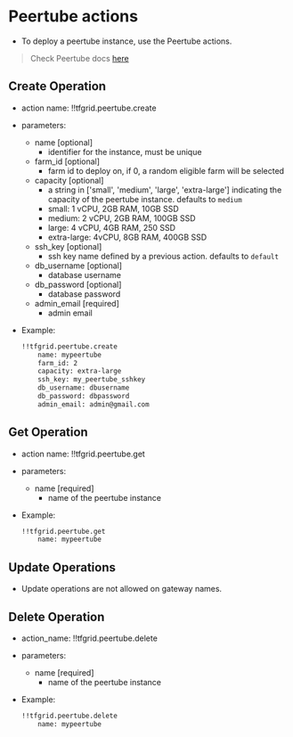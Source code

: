 # Peertube actions

- To deploy a peertube instance, use the Peertube actions.

> Check Peertube docs [here](https://manual.grid.tf/weblets/weblets_peertube.html)

## Create Operation

- action name: !!tfgrid.peertube.create
- parameters:
  - name [optional]
    - identifier for the instance, must be unique
  - farm_id [optional]
    - farm id to deploy on, if 0, a random eligible farm will be selected
  - capacity [optional]
    - a string in ['small', 'medium', 'large', 'extra-large'] indicating the capacity of the peertube instance. defaults to `medium`
    - small: 1 vCPU, 2GB RAM, 10GB SSD
    - medium: 2 vCPU, 2GB RAM, 100GB SSD
    - large: 4 vCPU, 4GB RAM, 250 SSD
    - extra-large: 4vCPU, 8GB RAM, 400GB SSD
  - ssh_key [optional]
    - ssh key name defined by a previous action. defaults to `default`
  - db_username [optional]
    - database username
  - db_password [optional]
    - database password
  - admin_email [required]
    - admin email

- Example:
  
  ```md
  !!tfgrid.peertube.create
      name: mypeertube
      farm_id: 2
      capacity: extra-large
      ssh_key: my_peertube_sshkey
      db_username: dbusername
      db_password: dbpassword
      admin_email: admin@gmail.com
  ```

## Get Operation

- action name: !!tfgrid.peertube.get
- parameters:
  - name [required]
    - name of the peertube instance

- Example:
  
  ```md
  !!tfgrid.peertube.get
      name: mypeertube
  ```

## Update Operations

- Update operations are not allowed on gateway names.
  
## Delete Operation

- action_name: !!tfgrid.peertube.delete
- parameters:
  - name [required]
    - name of the peertube instance

- Example:
  
  ```md
  !!tfgrid.peertube.delete
      name: mypeertube
  ```
